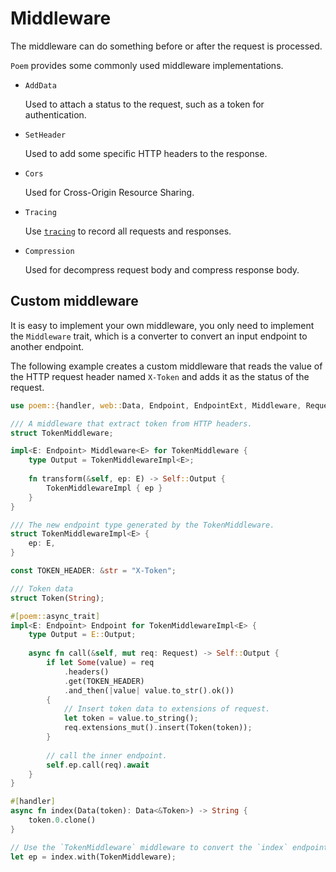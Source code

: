 # Middleware

The middleware can do something before or after the request is processed.

`Poem` provides some commonly used middleware implementations.

- `AddData`

    Used to attach a status to the request, such as a token for authentication.

- `SetHeader`

    Used to add some specific HTTP headers to the response.

- `Cors`

    Used for Cross-Origin Resource Sharing.

- `Tracing`

  Use [`tracing`](https://crates.io/crates/tracing) to record all requests and responses.

- `Compression`

  Used for decompress request body and compress response body.

## Custom middleware

It is easy to implement your own middleware, you only need to implement the `Middleware` trait, which is a converter to 
convert an input endpoint to another endpoint.

The following example creates a custom middleware that reads the value of the HTTP request header named `X-Token` and 
adds it as the status of the request.

```rust
use poem::{handler, web::Data, Endpoint, EndpointExt, Middleware, Request};

/// A middleware that extract token from HTTP headers.
struct TokenMiddleware;

impl<E: Endpoint> Middleware<E> for TokenMiddleware {
    type Output = TokenMiddlewareImpl<E>;
  
    fn transform(&self, ep: E) -> Self::Output {
        TokenMiddlewareImpl { ep }
    }
}

/// The new endpoint type generated by the TokenMiddleware.
struct TokenMiddlewareImpl<E> {
    ep: E,
}

const TOKEN_HEADER: &str = "X-Token";

/// Token data
struct Token(String);

#[poem::async_trait]
impl<E: Endpoint> Endpoint for TokenMiddlewareImpl<E> {
    type Output = E::Output;
  
    async fn call(&self, mut req: Request) -> Self::Output {
        if let Some(value) = req
            .headers()
            .get(TOKEN_HEADER)
            .and_then(|value| value.to_str().ok())
        {
            // Insert token data to extensions of request.
            let token = value.to_string();
            req.extensions_mut().insert(Token(token));
        }
      
        // call the inner endpoint.
        self.ep.call(req).await
    }
}

#[handler]
async fn index(Data(token): Data<&Token>) -> String {
    token.0.clone()
}

// Use the `TokenMiddleware` middleware to convert the `index` endpoint.
let ep = index.with(TokenMiddleware);
```